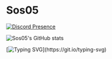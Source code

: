 # Sos05 

[![Discord Presence](https://lanyard.cnrad.dev/api/563382607727820801)](https://discord.com/users/563382607727820801)


![Sos05's GitHub stats](https://github-readme-stats.vercel.app/api?username=Sos05&show_icons=true&theme=tokyonight)


[![Typing SVG](https://readme-typing-svg.demolab.com/?pause=3000&speed=50&lines=Get+out+of+here+please.;There’s+literally+nothing+down+here.;Why+are+you+waiting+here?;Stop.+Seriously.;Do+you+think+there’s+a+hidden+feature?+There+isn’t.;This+is+just+text.+Plain+text.;Wow,+you’re+committed.+Respect…+but+also+leave.;Fine.+If+you’re+still+here,+you+officially+wasted+your+time.)](https://git.io/typing-svg)

